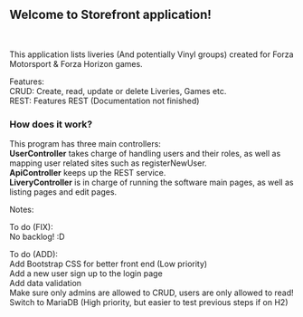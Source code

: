 <h2>Welcome to Storefront application!  </h2><br>

<p>This application lists liveries (And potentially Vinyl groups) created for Forza Motorsport & Forza Horizon games. </p>

Features: <br>
CRUD: Create, read, update or delete Liveries, Games etc. <br>
REST: Features REST (Documentation not finished) <br>


<h3> How does it work? </h3>
<p> This program has three main controllers: <br>
  <b>UserController</b> takes charge of handling users and their roles, as well as mapping user related sites such as registerNewUser. <br>
  <b>ApiController</b> keeps up the REST service. <br>
  <b>LiveryController</b> is in charge of running the software main pages, as well as listing pages and edit pages.<br>

Notes: <br>


To do (FIX): <br>
No backlog! :D

To do (ADD): <br>
Add Bootstrap CSS for better front end (Low priority) <br>
Add a new user sign up to the login page <br>
Add data validation <br>
Make sure only admins are allowed to CRUD, users are only allowed to read! <br>
Switch to MariaDB (High priority, but easier to test previous steps if on H2) <br>
